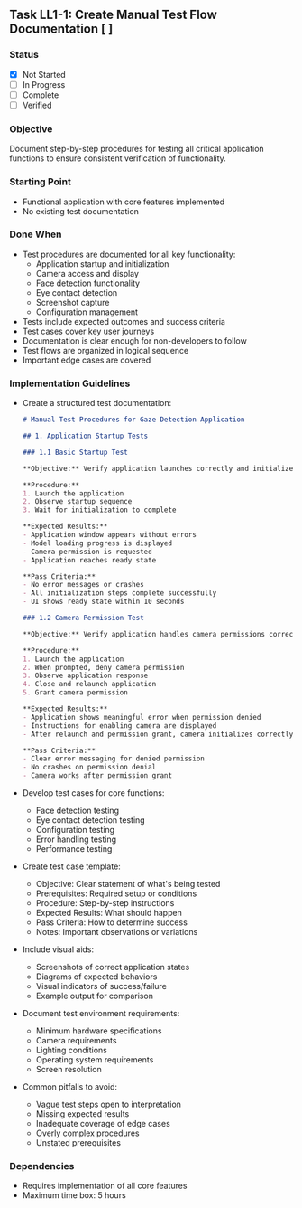 ## Task LL1-1: Create Manual Test Flow Documentation [ ]

### Status
- [x] Not Started
- [ ] In Progress
- [ ] Complete
- [ ] Verified

### Objective
Document step-by-step procedures for testing all critical application functions to ensure consistent verification of functionality.

### Starting Point
- Functional application with core features implemented
- No existing test documentation

### Done When
- Test procedures are documented for all key functionality:
  - Application startup and initialization
  - Camera access and display
  - Face detection functionality
  - Eye contact detection
  - Screenshot capture
  - Configuration management
- Tests include expected outcomes and success criteria
- Test cases cover key user journeys
- Documentation is clear enough for non-developers to follow
- Test flows are organized in logical sequence
- Important edge cases are covered

### Implementation Guidelines
- Create a structured test documentation:
  ```markdown
  # Manual Test Procedures for Gaze Detection Application
  
  ## 1. Application Startup Tests
  
  ### 1.1 Basic Startup Test
  
  **Objective:** Verify application launches correctly and initializes all components
  
  **Procedure:**
  1. Launch the application
  2. Observe startup sequence
  3. Wait for initialization to complete
  
  **Expected Results:**
  - Application window appears without errors
  - Model loading progress is displayed
  - Camera permission is requested
  - Application reaches ready state
  
  **Pass Criteria:**
  - No error messages or crashes
  - All initialization steps complete successfully
  - UI shows ready state within 10 seconds
  
  ### 1.2 Camera Permission Test
  
  **Objective:** Verify application handles camera permissions correctly
  
  **Procedure:**
  1. Launch the application
  2. When prompted, deny camera permission
  3. Observe application response
  4. Close and relaunch application
  5. Grant camera permission
  
  **Expected Results:**
  - Application shows meaningful error when permission denied
  - Instructions for enabling camera are displayed
  - After relaunch and permission grant, camera initializes correctly
  
  **Pass Criteria:**
  - Clear error messaging for denied permission
  - No crashes on permission denial
  - Camera works after permission grant
  ```

- Develop test cases for core functions:
  - Face detection testing
  - Eye contact detection testing
  - Configuration testing
  - Error handling testing
  - Performance testing

- Create test case template:
  - Objective: Clear statement of what's being tested
  - Prerequisites: Required setup or conditions
  - Procedure: Step-by-step instructions
  - Expected Results: What should happen
  - Pass Criteria: How to determine success
  - Notes: Important observations or variations

- Include visual aids:
  - Screenshots of correct application states
  - Diagrams of expected behaviors
  - Visual indicators of success/failure
  - Example output for comparison

- Document test environment requirements:
  - Minimum hardware specifications
  - Camera requirements
  - Lighting conditions
  - Operating system requirements
  - Screen resolution

- Common pitfalls to avoid:
  - Vague test steps open to interpretation
  - Missing expected results
  - Inadequate coverage of edge cases
  - Overly complex procedures
  - Unstated prerequisites

### Dependencies
- Requires implementation of all core features
- Maximum time box: 5 hours
